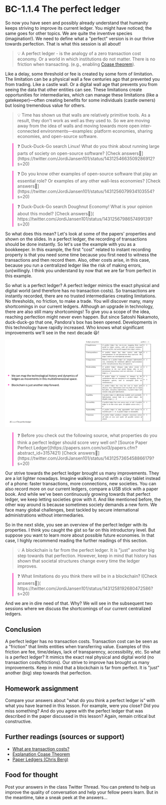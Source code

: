 # BC-1.1.4 The perfect ledger

So now you have seen and possibly already understand that humanity keeps striving to improve its current ledger. You might have noticed; the same goes for other topics. We are quite the inventive species (imagination!). We need to define what a "perfect" version is in our thrive towards perfection. That is what this session is all about!

>💡 A perfect ledger - is the analogy of a zero transaction cost economy. Or a world in which institutions do not matter. There is no friction when transacting. (e.g., enabling [Coase theorem](https://www.youtube.com/watch?app=desktop&v=00HPak2RLlQ)). 

Like a delay, some threshold or fee is created by some form of limitation. The limitation can be a physical wall a few centuries ago that prevented you from trading. Like a castle wall. Or a digital wall age that prevents you from seeing the data that other entities can see. These limitations create opportunities for intermediaries, which can manage these limitations (like a gatekeeper)—often creating benefits for some individuals (castle owners) but losing tremendous value for others.

>💡 Time has shown us that walls are relatively primitive tools. As a result, they don't work as well as they used to. So we are moving away from the idea of walls and moving towards more open inter-connected environments—examples: platform economies, sharing economies, and open-source software.

<blockquote style="border-color: #ff0bac"> ❓ Duck-Duck-Go search Linux! What do you think about running large parts of society on open-source software? [Check answers🦉](https://twitter.com/JordiJansen101/status/1431254663509286912?s=20)</blockquote>


<blockquote style="border-color: #ff0bac"> ❓ Do you know other examples of open-source software that play an essential role? Or examples of any other wall-less economies? [Check answers🦉](https://twitter.com/JordiJansen101/status/1431256079934103554?s=20)
 
 </blockquote>


<blockquote style="border-color: #ff0bac"> ❓ Duck-Duck-Go search Doughnut Economy! What is your opinion about this model? [Check answers🦉]( https://twitter.com/JordiJansen101/status/1431256798657499139?s=20)</blockquote>



So what does this mean? Let's look at some of the papers' properties and shown on the slides. In a perfect ledger, the recording of transactions should be done instantly. So let's use the example with you as a bookkeeper. In this example, the first "cost" related to instant recording property is that you need some time because you first need to witness the transactions and then record them. Also, other costs arise, in this case, because you run a centralized ledger like the risk of making errors, (un)willingly. I think you understand by now that we are far from perfect in this example.

So what is a perfect ledger? A perfect ledger mimics the exact physical and digital world (and therefore has no transaction costs). So transactions are instantly recorded, there are no trusted intermediaries creating limitations. No thresholds, no friction, to make a trade. You will discover many, many shortcomings in our current ledgers. Although an upgrade in technology, there are also still many shortcomings! To give you a scope of the idea, reaching perfection might never even happen. But since Satoshi Nakamoto, duck-duck-go that one, Pandora's box has been opened. Developments in this technology have rapidly increased. Who knows what significant improvements we'll see in the next decade 😃!

![Slide 2](https://raw.githubusercontent.com/koiosonline/literature-images/main/blockchain-level1/BC-1-1-4-the-perfect-ledger-image2.PNG)

<blockquote style="border-color: #ff0bac"> ❓ Before you check out the following source, what properties do you think a perfect ledger should score very well on? [Source Paper Perfect Ledger](https://papers.ssrn.com/sol3/papers.cfm?abstract_id=3157421) [Check answers🦉](https://twitter.com/JordiJansen101/status/1431257365458866179?s=20)</blockquote>


Our strive towards the perfect ledger brought us many improvements. They are a lot lighter nowadays. Imagine walking around with a clay tablet instead of a phone: faster transactions, more connections, new societies. You can also record more on our current ledgers, compare a USB stick with a paper book. And while we've been continuously growing towards that perfect ledger, we keep letting societies grow with it. And like mentioned before, the other way around is because sometimes society demands a new form. We face many global challenges, best tackled by secure international administrations without intermediaries.

So in the next slide, you see an overview of the perfect ledger with its properties. I think you caught the gist so far on this introductory level. But suppose you want to learn more about possible future economies. In that case, I highly recommend reading the further readings of this section.

>💡 A blockchain is far from the perfect ledger. It is "just" another big step towards that perfection. However, keep in mind that history has shown that societal structures change every time the ledger improves.
<blockquote style="border-color: #ff0bac">❓ What limitations do you think there will be in a blockchain? I[Check answers🦉]( https://twitter.com/JordiJansen101/status/1431258192680472586?s=20)</blockquote>

And we are in dire need of that. Why? We will see in the subsequent two sessions where we discuss the shortcomings of our current centralized ledgers. 

## Conclusion
A perfect ledger has no transaction costs. Transaction cost can be seen as a "friction" that limits entities when transferring value. Examples of this friction are fee, time/delays, lack of transparency, accessibility, etc. So what is a perfect ledger? It mimics the exact real physical and digital world (no transaction costs/frictions). Our strive to improve has brought us many improvements. Keep in mind that a blockchain is far from perfect. It is "just" another (big) step towards that perfection.

## Homework assignment 
Compare your answers about "what do you think a perfect ledger is" with what you have learned in this lesson. For example, were you close? Did you miss something? And do you agree with the perfect ledger that was described in the paper discussed in this lesson? Again, remain critical but constructive.

## Further readings (sources or support) 
* [What are transaction costs?](https://en.wikipedia.org/wiki/Transaction_cost)
* [Explanation Coase Theorem](https://www.youtube.com/watch?v=00HPak2RLlQ)
* [Paper Ledgers (Chris Berg)](https://papers.ssrn.com/sol3/papers.cfm?abstract_id=3157421)

## ️Food for thought 
Post your answers in the class Twitter Thread. You can pretend to help us improve the quality of conversation and help your fellow peers learn. But in the meantime, take a sneak peek at the answers…
